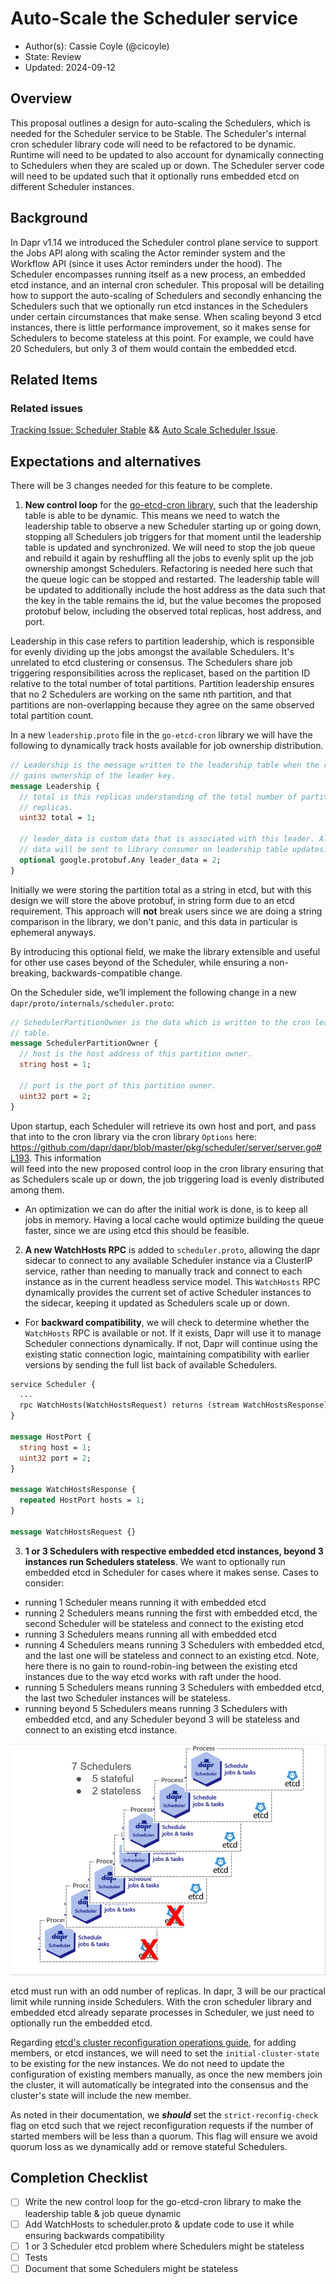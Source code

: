 # Auto-Scale the Scheduler service

* Author(s): Cassie Coyle (@cicoyle)
* State: Review
* Updated: 2024-09-12

## Overview

This proposal outlines a design for auto-scaling the Schedulers, which is needed for the Scheduler service to be Stable.
The Scheduler's internal cron scheduler library code will need to be refactored to be dynamic. Runtime will need to be
updated to also account for dynamically connecting to Schedulers when they are scaled up or down. The Scheduler server
code will need to be updated such that it optionally runs embedded etcd on different Scheduler instances.


## Background

In Dapr v1.14 we introduced the Scheduler control plane service to support the Jobs API along with scaling the Actor
reminder system and the Workflow API (since it uses Actor reminders under the hood). The Scheduler encompasses running
itself as a new process, an embedded etcd instance, and an internal cron scheduler. This proposal will be detailing how 
to support the auto-scaling of Schedulers and secondly enhancing the Schedulers such that we optionally run etcd 
instances in the Schedulers under certain circumstances that make sense. When scaling beyond 3 etcd instances, there is
little performance improvement, so it makes sense for Schedulers to become stateless at this point. For example, we 
could have 20 Schedulers, but only 3 of them would contain the embedded etcd.

## Related Items

### Related issues

[Tracking Issue: Scheduler Stable](https://github.com/dapr/dapr/issues/7796) &&
[Auto Scale Scheduler Issue](https://github.com/dapr/dapr/issues/7912).

## Expectations and alternatives

There will be 3 changes needed for this feature to be complete. 

1. **New control loop** for the [go-etcd-cron library](https://github.com/diagridio/go-etcd-cron), such that the leadership table is able to be dynamic. This 
means we need to watch the leadership table to observe a new Scheduler starting up or going down, stopping all Schedulers 
job triggers for that moment until the leadership table is updated and synchronized. We will need to stop the job queue 
and rebuild it again by reshuffling all the jobs to evenly split up the job ownership amongst Schedulers. Refactoring is
needed here such that the queue logic can be stopped and restarted. The leadership table will be updated to additionally
include the host address as the data such that the key in the table remains the id, but the value becomes the proposed
protobuf below, including the observed total replicas, host address, and port.

Leadership in this case refers to partition leadership, which is responsible for evenly dividing up the jobs amongst the 
available Schedulers. It's unrelated to etcd clustering or consensus. The Schedulers share job triggering responsibilities 
across the replicaset, based on the partition ID relative to the total number of total partitions. Partition leadership 
ensures that no 2 Schedulers are working on the same nth partition, and that partitions are non-overlapping because they
agree on the same observed total partition count.

In a new `leadership.proto` file in the `go-etcd-cron` library we will have the following to dynamically track hosts 
available for job ownership distribution.
```protobuf
// Leadership is the message written to the leadership table when the replica
// gains ownership of the leader key.
message Leadership {
  // total is this replicas understanding of the total number of partition
  // replicas.
  uint32 total = 1;

  // leader_data is custom data that is associated with this leader. All leader
  // data will be sent to library consumer on leadership table updates.
  optional google.protobuf.Any leader_data = 2;
}
```

Initially we were storing the partition total as a string in etcd, but with this design we will store the above protobuf,
in string form due to an etcd requirement. This approach will **not** break users since we are doing a string comparison
in the library, we don't panic, and this data in particular is ephemeral anyways.

By introducing this optional field, we make the library extensible and useful for other use cases beyond of the 
Scheduler, while ensuring a non-breaking, backwards-compatible change. 

On the Scheduler side, we’ll implement the following change in a new `dapr/proto/internals/scheduler.proto`:
```protobuf
// SchedulerPartitionOwner is the data which is written to the cron leadership
// table.
message SchedulerPartitionOwner {
  // host is the host address of this partition owner.
  string host = 1;

  // port is the port of this partition owner.
  uint32 port = 2;
}
```

Upon startup, each Scheduler will retrieve its own host and port, and pass that into to the cron library via the cron
library `Options` here: https://github.com/dapr/dapr/blob/master/pkg/scheduler/server/server.go#L193. This information  
will feed into the new proposed control loop in the cron library ensuring that as Schedulers scale up or down, the 
job triggering load is evenly distributed among them.

- An optimization we can do after the initial work is done, is to keep all jobs in memory. Having a local cache 
would optimize building the queue faster, since we are using etcd this should be feasible. 

2. **A new WatchHosts RPC** is added to `scheduler.proto`, allowing the dapr sidecar to connect to any available Scheduler 
instance via a ClusterIP service, rather than needing to manually track and connect to each instance as in the current 
headless service model. This `WatchHosts` RPC dynamically provides the current set of active Scheduler instances to the 
sidecar, keeping it updated as Schedulers scale up or down.

- For **backward compatibility**, we will check to determine whether the `WatchHosts` RPC is available or not. If it 
exists, Dapr will use it to manage Scheduler connections dynamically. If not, Dapr will continue using the existing 
static connection logic, maintaining compatibility with earlier versions by sending the full list back of available 
Schedulers.

```protobuf
service Scheduler {
  ...
  rpc WatchHosts(WatchHostsRequest) returns (stream WatchHostsResponse) {}
}

message HostPort {
  string host = 1;
  uint32 port = 2;
}

message WatchHostsResponse {
  repeated HostPort hosts = 1;
}

message WatchHostsRequest {}

```

3. **1 or 3 Schedulers with respective embedded etcd instances, beyond 3 instances run Schedulers stateless**. We want to
optionally run embedded etcd in Scheduler for cases where it makes sense. Cases to consider:
- running 1 Scheduler means running it with embedded etcd
- running 2 Schedulers means running the first with embedded etcd, the second Scheduler will be stateless and connect to
the existing etcd
- running 3 Schedulers means running all with embedded etcd
- running 4 Schedulers means running 3 Schedulers with embedded etcd, and the last one will be stateless and connect to
an existing etcd. Note, here there is no gain to round-robin-ing between the existing etcd instances due to the way 
etcd works with raft under the hood.
- running 5 Schedulers means running 3 Schedulers with embedded etcd, the last two Scheduler instances will be stateless.
- running beyond 5 Schedulers means running 3 Schedulers with embedded etcd, and any Scheduler beyond 3 will be 
stateless and connect to an existing etcd instance.

![Stateless Schedulers Example](./resources/20240912-R-scheduler-auto-scale/statelessSchedulersExample.png)

etcd must run with an odd number of replicas. In dapr, 3 will be our practical limit while running inside Schedulers. 
With the cron scheduler library and embedded etcd already separate processes in Scheduler, we just need to optionally 
run the embedded etcd.

Regarding [etcd's cluster reconfiguration operations guide](https://etcd.io/docs/v3.3/op-guide/runtime-configuration/#cluster-reconfiguration-operations),
for adding members, or etcd instances, we will need to set the `initial-cluster-state` to be existing for the new 
instances. We do not need to update the configuration of existing members manually, as once the new members join the 
cluster, it will automatically be integrated into the consensus and the cluster's state will include the new member. 

As noted in their documentation, we _**should**_ set the `strict-reconfig-check` flag on etcd such that we reject
reconfiguration requests if the number of started members will be less than a quorum. This flag will ensure we avoid
quorum loss as we dynamically add or remove stateful Schedulers.

## Completion Checklist

- [ ] Write the new control loop for the go-etcd-cron library to make the leadership table & job queue dynamic
- [ ] Add WatchHosts to scheduler.proto & update code to use it while ensuring backwards compatibility
- [ ] 1 or 3 Scheduler etcd problem where Schedulers might be stateless
- [ ] Tests
- [ ] Document that some Schedulers might be stateless